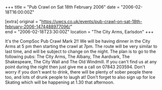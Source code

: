 +++
title = "Pub Crawl on Sat 18th February 2006"
date = "2006-02-18T16:00:00Z"

[extra]
original = "https://uwcs.co.uk/events/pub-crawl-on-sat-18th-february-2006-1474488977096/"    
end = "2006-02-18T23:30:00Z"
location = "The City Arms, Earlsdon"
+++

It's the CompSoc Pub Crawl Mark 2\!\! We will be having dinner in the City Arms at 5 pm then starting the crawl at 7pm. The route will be very similar to last time, and will be subject to change on the night. The plan is to go to the following pubs: The City Arms, The Albany, The Aardvark, The Shakespeare, The City Wall and The Old Windmill. If you can't find us at any point during the night then just give me a call on 07843 203594. Don't worry if you don't want to drink, there will be plenty of sober people there too, and lots of drunk people to laugh at\! Don't forget to also sign up for Ice Skating which will be happening at 1.30 that afternoon.

